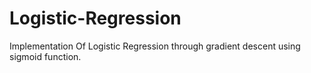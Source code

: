 # Logistic-Regression
Implementation Of Logistic Regression through gradient descent using sigmoid function.
